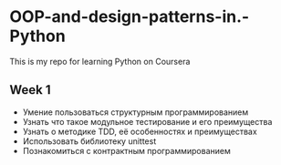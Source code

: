 # OOP-and-design-patterns-in.-Python

This is my repo for learning Python on Coursera

## Week 1

- Умение пользоваться структурным программированием
- Узнать что такое модульное тестирование и его преимущества
- Узнать о методике TDD, её особенностях и преимуществах
- Использовать библиотеку unittest
- Познакомиться с контрактным программированием